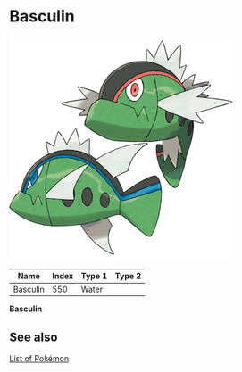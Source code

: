 # Basculin


![Basculin](images/550.png)

| **Name** | **Index** | **Type 1** | **Type 2** |
|----|----|----|----|
| Basculin | 550 | Water  |  |

**Basculin** 

## See also

[List of Pokémon](../pokemon.md)
